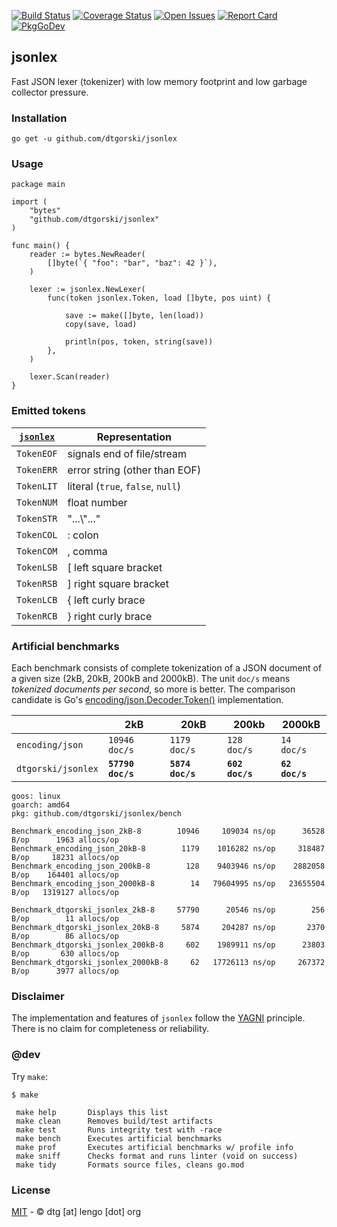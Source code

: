 [![Build Status](https://travis-ci.org/dtgorski/jsonlex.svg?branch=master)](https://travis-ci.org/dtgorski/jsonlex)
[![Coverage Status](https://coveralls.io/repos/github/dtgorski/jsonlex/badge.svg?branch=master)](https://coveralls.io/github/dtgorski/jsonlex?branch=master)
[![Open Issues](https://img.shields.io/github/issues/dtgorski/jsonlex.svg)](https://github.com/dtgorski/jsonlex/issues)
[![Report Card](https://goreportcard.com/badge/github.com/dtgorski/jsonlex)](https://goreportcard.com/report/github.com/dtgorski/jsonlex)
[![PkgGoDev](https://pkg.go.dev/badge/github.com/dtgorski/jsonlex)](https://pkg.go.dev/github.com/dtgorski/jsonlex)

## jsonlex

Fast JSON lexer (tokenizer) with low memory footprint and low garbage collector pressure.

### Installation
```
go get -u github.com/dtgorski/jsonlex
```

### Usage
```
package main

import (
    "bytes"
    "github.com/dtgorski/jsonlex"
)

func main() {
    reader := bytes.NewReader(
        []byte(`{ "foo": "bar", "baz": 42 }`),
    )

    lexer := jsonlex.NewLexer(
        func(token jsonlex.Token, load []byte, pos uint) {

            save := make([]byte, len(load))
            copy(save, load)

            println(pos, token, string(save))
        },
    )

    lexer.Scan(reader)
}
```

### Emitted tokens
| [```jsonlex```](https://pkg.go.dev/github.com/dtgorski/jsonlex) | Representation
| --- | ---
|```TokenEOF``` | signals end of file/stream
|```TokenERR``` | error string (other than EOF)
|```TokenLIT``` | literal (```true```, ```false```, ```null```)
|```TokenNUM``` | float number
|```TokenSTR``` | "...\\"..."
|```TokenCOL``` | : colon
|```TokenCOM``` | , comma
|```TokenLSB``` | [ left square bracket
|```TokenRSB``` | ] right square bracket
|```TokenLCB``` | { left curly brace
|```TokenRCB``` | } right curly brace

### Artificial benchmarks

Each benchmark consists of complete tokenization of a JSON document of a given size (2kB, 20kB, 200kB and 2000kB). The unit ```doc/s``` means _tokenized documents per second_, so more is better. 
The comparison candidate is Go's [encoding/json.Decoder.Token()](https://golang.org/pkg/encoding/json/#Decoder.Token) implementation.

| |2kB|20kB|200kb|2000kB
| --- | --- | --- | --- | ---
|```encoding/json```|```10946 doc/s```|```1179 doc/s```|```128 doc/s```|```14 doc/s```
|```dtgorski/jsonlex```|**```57790 doc/s```**|**```5874 doc/s```**|**```602 doc/s```**|**```62 doc/s```**

```
goos: linux
goarch: amd64
pkg: github.com/dtgorski/jsonlex/bench

Benchmark_encoding_json_2kB-8        10946     109034 ns/op      36528 B/op      1963 allocs/op
Benchmark_encoding_json_20kB-8        1179    1016282 ns/op     318487 B/op     18231 allocs/op
Benchmark_encoding_json_200kB-8        128    9403946 ns/op    2882058 B/op    164401 allocs/op
Benchmark_encoding_json_2000kB-8        14   79604995 ns/op   23655504 B/op   1319127 allocs/op

Benchmark_dtgorski_jsonlex_2kB-8     57790      20546 ns/op        256 B/op        11 allocs/op
Benchmark_dtgorski_jsonlex_20kB-8     5874     204287 ns/op       2370 B/op        86 allocs/op
Benchmark_dtgorski_jsonlex_200kB-8     602    1989911 ns/op      23803 B/op       630 allocs/op
Benchmark_dtgorski_jsonlex_2000kB-8     62   17726113 ns/op     267372 B/op      3977 allocs/op
```

### Disclaimer
The implementation and features of ```jsonlex``` follow the [YAGNI](https://en.wikipedia.org/wiki/You_aren%27t_gonna_need_it) principle.
There is no claim for completeness or reliability.

### @dev
Try ```make```:
```
$ make

 make help       Displays this list
 make clean      Removes build/test artifacts
 make test       Runs integrity test with -race
 make bench      Executes artificial benchmarks
 make prof       Executes artificial benchmarks w/ profile info
 make sniff      Checks format and runs linter (void on success)
 make tidy       Formats source files, cleans go.mod
```

### License
[MIT](https://opensource.org/licenses/MIT) - © dtg [at] lengo [dot] org
